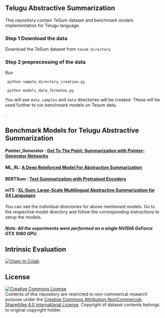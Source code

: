 ## Telugu Abstractive Summarization
This repository contain TeSum dataset and benchmark models implementation for Telugu language.


### Step 1 Download the data
Download the TeSum dataset from ```tesum directory```

### Step 2 preprocessing of the data
Run 
```
 python sample_directory_creation.py
```
```
 python models_data_formates.py
````
 
You will see `data_samples` and `data` directories will be created. These will be used further to run benchmark models on Tesum data.


.
## Benchmark Models for Telugu Abstractive Summarization

#### Pointer_Generator : [ Get To The Point: Summarization with Pointer-Generator Networks ](https://arxiv.org/pdf/1704.04368.pdf)
#### ML_RL: [A Deep Reinforced Model For Abstractive Summarization ](https://arxiv.org/pdf/1705.04304.pdf)
#### BERTSum : [Text Summarization with Pretrained Encoders](https://arxiv.org/pdf/1908.08345.pdf)
#### mT5 : [XL-Sum: Large-Scale Multilingual Abstractive Summarization for 44 Languages](https://aclanthology.org/2021.findings-acl.413.pdf)




You can see the individual directories for above mentioned models. Go to the respective model directory and follow the corresponding instructions to setup the models.

##### Note:  All the experiments were performed on a single NVIDIA GeForce GTX 1080 GPU.

## Intrinsic Evaluation
[![Open In Colab](https://colab.research.google.com/assets/colab-badge.svg)](https://colab.research.google.com/github/googlecolab/colabtools/bl)

## License
<a rel="license" href="http://creativecommons.org/licenses/by-nc-sa/4.0/"><img alt="Creative Commons License" style="border-width:0" src="https://i.creativecommons.org/l/by-nc-sa/4.0/88x31.png" /></a><br />Contents of this repository are restricted to non-commerical research purpose under the <a rel="license" href="http://creativecommons.org/licenses/by-nc-sa/4.0/">Creative Commons Attribution-NonCommercial-ShareAlike 4.0 International License</a>. Copyright of dataset contents belongs to original copyright holder.
